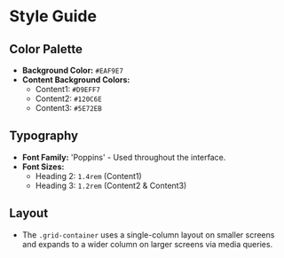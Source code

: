 # Style Guide

## Color Palette
- **Background Color:** `#EAF9E7`
- **Content Background Colors:** 
  - Content1: `#D9EFF7`
  - Content2: `#120C6E`
  - Content3: `#5E72EB`

## Typography
- **Font Family:** 'Poppins' - Used throughout the interface.
- **Font Sizes:**
  - Heading 2: `1.4rem` (Content1)
  - Heading 3: `1.2rem` (Content2 & Content3)

## Layout
- The `.grid-container` uses a single-column layout on smaller screens and expands to a wider column on larger screens via media queries.
